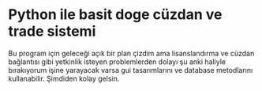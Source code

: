 # Python ile basit doge cüzdan ve trade sistemi

Bu program için geleceği açık bir plan çizdim ama lisanslandırma ve cüzdan bağlantısı gibi yetkinlik isteyen problemlerden dolayı şu anki haliyle bırakıyorum işine yarayacak varsa gui tasarımlarını ve database metodlarını kullanabilir. Şimdiden kolay gelsin.
